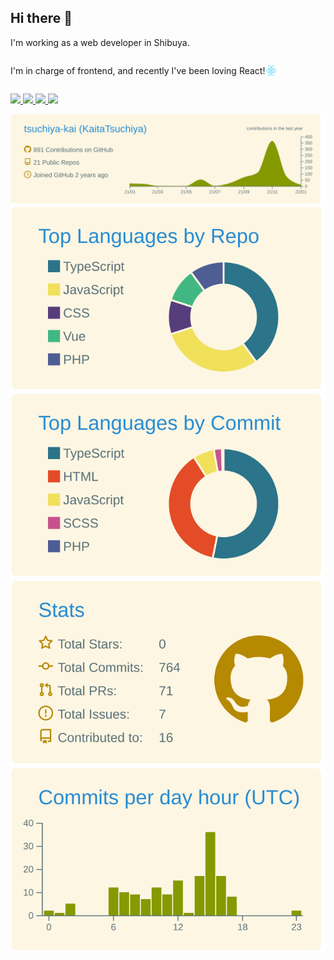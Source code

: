 ## Hi there 👋

<p>I'm working as a web developer in Shibuya.</p>
<p style="position:relative; display:inline-block; padding-right:18px;">I'm in charge of frontend, and recently I've been loving React!
<img style="width:16px;height:17px;position:absolute; top:0;bottom:0;right:0;margin:auto;"  src="images/react-icon.svg" />
</p>

<br />

<p align="left">
  <a href="http://twitter.com/kaichan_2828">
    <img height="20" src="https://img.shields.io/twitter/follow/kaichan_2828?label=Twitter&logo=twitter&style=flat" />
  </a>
  <a href="https://github.com/genki28">
    <img height="20" src="https://img.shields.io/github/followers/genki28?label=follow&logo=github&style=flat" />
  </a>
  <a href="http://qiita.com/tsuchiya_kaita">
    <img height="20" src="https://qiita-badge.apiapi.app/s/tsuchiya_kaita/posts.svg" />
  </a>
  <//qiita.com/tsuchiya_kaita">
    <img height="20" src="https://qiita-badge.apiapi.app/s/tsuchiya_kaita/contributions.svg" />
  </a>
</p>

[![](https://raw.githubusercontent.com/tsuchiya-kai/tsuchiya-kai/main/profile-summary-card-output/solarized/0-profile-details.svg)](https://github.com/vn7n24fzkq/github-profile-summary-cards)
[![](https://raw.githubusercontent.com/tsuchiya-kai/tsuchiya-kai/main/profile-summary-card-output/solarized/1-repos-per-language.svg)](https://github.com/vn7n24fzkq/github-profile-summary-cards) [![](https://raw.githubusercontent.com/tsuchiya-kai/tsuchiya-kai/main/profile-summary-card-output/solarized/2-most-commit-language.svg)](https://github.com/vn7n24fzkq/github-profile-summary-cards)
[![](https://raw.githubusercontent.com/tsuchiya-kai/tsuchiya-kai/main/profile-summary-card-output/solarized/3-stats.svg)](https://github.com/vn7n24fzkq/github-profile-summary-cards) [![](https://raw.githubusercontent.com/tsuchiya-kai/tsuchiya-kai/main/profile-summary-card-output/solarized/4-productive-time.svg)](https://github.com/vn7n24fzkq/github-profile-summary-cards)

<!--
<p align="left">
  <a href="https://github.com/anuraghazra/github-readme-stats">
    <img src="https://github-readme-stats.vercel.app/api?username=tsuchiya-kai">
  </a>

  <a href="https://github.com/anuraghazra/github-readme-stats">
    <img src="https://github-readme-stats.vercel.app/api/top-langs/?username=anuraghazra&layout=compact">
  </a>
</p>
 -->

 <style>
.icon-wrap {
  position:relative; 
  display:inline-block; 
  padding-right:18px;
}

.icon-wrap > .icon {
  width:16px; 
  height:17px; 
  position:absolute; 
  top:0;
  bottom:0;
  right:0;
  margin:auto;
}
</style>
